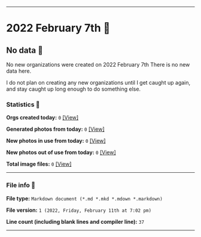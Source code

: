 
***

# 2022 February 7th 📅

## No data 🚫

No new organizations were created on 2022 February 7th There is no new data here.

I do not plan on creating any new organizations until I get caught up again, and stay caught up long enough to do something else.

<!-- I will (hopefully) be creating new organizations at some point later this month. At the moment, I have become overloaded, and need to take a break. The list keeps growing faster than I can catch up on it, and it would have taken 3+ more consecutive days of work, which I can't do right now. !-->

### Statistics 📝

**Orgs created today:** `0` [[View]](/NewOrgs/2022/02_February/README.md#february-7th-2022)

**Generated photos from today:** `0` [[View]](/OrganizationGraphics/ByDate/2022/02_February/07/Generated/)

**New photos in use from today:** `0` [[View]](/OrganizationGraphics/ByDate/2022/02_February/07/Used/)

**New photos out of use from today:** `0` [[View]](/OrganizationGraphics/ByDate/2022/02_February/07/Unused/)

**Total image files:** `0` [[View]](/OrganizationGraphics/ByDate/2022_February/07/)

***

### File info 📜

**File type:** `Markdown document (*.md *.mkd *.mdown *.markdown)`

**File version:** `1 (2022, Friday, February 11th at 7:02 pm)`

**Line count (including blank lines and compiler line):** `37`

***
